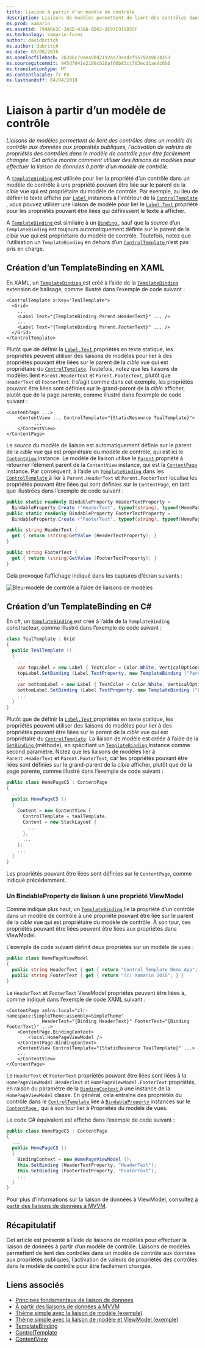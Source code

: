 ```yaml
---
title: Liaison à partir d’un modèle de contrôle
description: Liaisons de modèles permettent de lient des contrôles dans un modèle de contrôle aux données aux propriétés publiques, l’activation de valeurs de propriétés des contrôles dans le modèle de contrôle pour être facilement changée. Cet article montre comment utiliser des liaisons de modèles pour effectuer la liaison de données à partir d’un modèle de contrôle.
ms.prod: xamarin
ms.assetid: 794A663C-3A8D-438A-BD02-8E97C919B55F
ms.technology: xamarin-forms
author: davidbritch
ms.author: dabritch
ms.date: 03/08/2016
ms.openlocfilehash: 3b306c79aea9bd2192aa73eddcf95790a9b24353
ms.sourcegitcommit: 945df041e2180cb20af08b83cc703ecd1aedc6b0
ms.translationtype: MT
ms.contentlocale: fr-FR
ms.lasthandoff: 04/04/2018
---
```

# <a name="binding-from-a-controltemplate"></a>Liaison à partir d’un modèle de contrôle

_Liaisons de modèles permettent de lient des contrôles dans un modèle de contrôle aux données aux propriétés publiques, l’activation de valeurs de propriétés des contrôles dans le modèle de contrôle pour être facilement changée. Cet article montre comment utiliser des liaisons de modèles pour effectuer la liaison de données à partir d’un modèle de contrôle._

A [ `TemplateBinding` ](https://developer.xamarin.com/api/type/Xamarin.Forms.TemplateBinding/) est utilisée pour lier la propriété d’un contrôle dans un modèle de contrôle à une propriété pouvant être liée sur le parent de la *cible* vue qui est propriétaire du modèle de contrôle. Par exemple, au lieu de définir le texte affiché par [ `Label` ](https://developer.xamarin.com/api/type/Xamarin.Forms.Label/) instances à l’intérieur de la [ `ControlTemplate` ](https://developer.xamarin.com/api/type/Xamarin.Forms.ControlTemplate/), vous pouvez utiliser une liaison de modèle pour lier le [ `Label.Text` ](https://developer.xamarin.com/api/property/Xamarin.Forms.Label.Text/) propriété pour les propriétés pouvant être liées qui définissent le texte à afficher.

A [ `TemplateBinding` ](https://developer.xamarin.com/api/type/Xamarin.Forms.TemplateBinding/) est similaire à un [ `Binding` ](https://developer.xamarin.com/api/type/Xamarin.Forms.Binding/), sauf que la *source* d’un `TemplateBinding` est toujours automatiquement définie sur le parent de la *cible* vue qui est propriétaire du modèle de contrôle. Toutefois, notez que l’utilisation un `TemplateBinding` en dehors d’un [ `ControlTemplate` ](https://developer.xamarin.com/api/type/Xamarin.Forms.ControlTemplate/) n’est pas pris en charge.

## <a name="creating-a-templatebinding-in-xaml"></a>Création d’un TemplateBinding en XAML

En XAML, un [ `TemplateBinding` ](https://developer.xamarin.com/api/type/Xamarin.Forms.TemplateBinding/) est créé à l’aide de la [ `TemplateBinding` ](https://developer.xamarin.com/api/type/Xamarin.Forms.Xaml.TemplateBindingExtension/) extension de balisage, comme illustré dans l’exemple de code suivant :

```xaml
<ControlTemplate x:Key="TealTemplate">
  <Grid>
    ...
    <Label Text="{TemplateBinding Parent.HeaderText}" ... />
    ...
    <Label Text="{TemplateBinding Parent.FooterText}" ... />
  </Grid>
</ControlTemplate>
```

Plutôt que de définir la [ `Label.Text` ](https://developer.xamarin.com/api/property/Xamarin.Forms.Label.Text/) propriétés en texte statique, les propriétés peuvent utiliser des liaisons de modèles pour lier à des propriétés pouvant être liées sur le parent de la *cible* vue qui est propriétaire du [ `ControlTemplate`](https://developer.xamarin.com/api/type/Xamarin.Forms.ControlTemplate/). Toutefois, notez que les liaisons de modèles lient `Parent.HeaderText` et `Parent.FooterText`, plutôt que `HeaderText` et `FooterText`. Il s’agit comme dans cet exemple, les propriétés pouvant être liées sont définies sur le grand-parent de la *cible* afficher, plutôt que de la page parente, comme illustré dans l’exemple de code suivant :

```xaml
<ContentPage ...>
    <ContentView ... ControlTemplate="{StaticResource TealTemplate}">
          ...
    </ContentView>
</ContentPage>
```

Le *source* du modèle de liaison est automatiquement définie sur le parent de la *cible* vue qui est propriétaire du modèle de contrôle, qui est ici le [ `ContentView` ](https://developer.xamarin.com/api/type/Xamarin.Forms.ContentView/) instance. Le modèle de liaison utilise le [ `Parent` ](https://developer.xamarin.com/api/property/Xamarin.Forms.Element.Parent/) propriété à retourner l’élément parent de la `ContentView` instance, qui est la [ `ContentPage` ](https://developer.xamarin.com/api/type/Xamarin.Forms.ContentPage/) instance. Par conséquent, à l’aide un [ `TemplateBinding` ](https://developer.xamarin.com/api/type/Xamarin.Forms.TemplateBinding/) dans les [ `ControlTemplate` ](https://developer.xamarin.com/api/type/Xamarin.Forms.ControlTemplate/) à lier à `Parent.HeaderText` et `Parent.FooterText` localise les propriétés pouvant être liées qui sont définies sur le `ContentPage`, en tant que illustrées dans l’exemple de code suivant :

```csharp
public static readonly BindableProperty HeaderTextProperty =
  BindableProperty.Create ("HeaderText", typeof(string), typeof(HomePage), "Control Template Demo App");
public static readonly BindableProperty FooterTextProperty =
  BindableProperty.Create ("FooterText", typeof(string), typeof(HomePage), "(c) Xamarin 2016");

public string HeaderText {
  get { return (string)GetValue (HeaderTextProperty); }
}

public string FooterText {
  get { return (string)GetValue (FooterTextProperty); }
}
```

Cela provoque l’affichage indiqué dans les captures d’écran suivants :

![](template-binding-images/teal-theme.png "Bleu-modèle de contrôle à l’aide de liaisons de modèles")

## <a name="creating-a-templatebinding-in-c35"></a>Création d’un TemplateBinding en C&#35;

En c#, un [ `TemplateBinding` ](https://developer.xamarin.com/api/type/Xamarin.Forms.TemplateBinding/) est créé à l’aide de la `TemplateBinding` constructeur, comme illustré dans l’exemple de code suivant :

```csharp
class TealTemplate : Grid
{
  public TealTemplate ()
  {
    ...
    var topLabel = new Label { TextColor = Color.White, VerticalOptions = LayoutOptions.Center };
    topLabel.SetBinding (Label.TextProperty, new TemplateBinding ("Parent.HeaderText"));
    ...
    var bottomLabel = new Label { TextColor = Color.White, VerticalOptions = LayoutOptions.Center };
    bottomLabel.SetBinding (Label.TextProperty, new TemplateBinding ("Parent.FooterText"));
    ...
  }
}
```

Plutôt que de définir la [ `Label.Text` ](https://developer.xamarin.com/api/property/Xamarin.Forms.Label.Text/) propriétés en texte statique, les propriétés peuvent utiliser des liaisons de modèles pour lier à des propriétés pouvant être liées sur le parent de la *cible* vue qui est propriétaire du [ `ControlTemplate`](https://developer.xamarin.com/api/type/Xamarin.Forms.ControlTemplate/). La liaison de modèle est créée à l’aide de la [ `SetBinding` ](https://developer.xamarin.com/api/member/Xamarin.Forms.BindableObject.SetBinding/p/Xamarin.Forms.BindableProperty/Xamarin.Forms.BindingBase/) (méthode), en spécifiant un [ `TemplateBinding` ](https://developer.xamarin.com/api/type/Xamarin.Forms.TemplateBinding/) instance comme second paramètre. Notez que les liaisons de modèles lier à `Parent.HeaderText` et `Parent.FooterText`, car les propriétés pouvant être liées sont définies sur le grand-parent de la *cible* afficher, plutôt que de la page parente, comme illustré dans l’exemple de code suivant :

```csharp
public class HomePageCS : ContentPage
{
  ...
  public HomePageCS ()
  {
    Content = new ContentView {
      ControlTemplate = tealTemplate,
      Content = new StackLayout {
        ...
      },
      ...
    };
    ...
  }
}
```

Les propriétés pouvant être liées sont définies sur le `ContentPage`, comme indiqué précédemment.

### <a name="binding-a-bindableproperty-to-a-viewmodel-property"></a>Un BindableProperty de liaison à une propriété ViewModel

Comme indiqué plus haut, un [ `TemplateBinding` ](https://developer.xamarin.com/api/type/Xamarin.Forms.TemplateBinding/) lie la propriété d’un contrôle dans un modèle de contrôle à une propriété pouvant être liée sur le parent de la *cible* vue qui est propriétaire du modèle de contrôle. À son tour, ces propriétés pouvant être liées peuvent être liées aux propriétés dans ViewModel.

L’exemple de code suivant définit deux propriétés sur un modèle de vues :

```csharp
public class HomePageViewModel
{
  public string HeaderText { get { return "Control Template Demo App"; } }
  public string FooterText { get { return "(c) Xamarin 2016"; } }
}
```

Le `HeaderText` et `FooterText` ViewModel propriétés peuvent être liées à, comme indiqué dans l’exemple de code XAML suivant :

```xaml
<ContentPage xmlns:local="clr-namespace:SimpleTheme;assembly=SimpleTheme"
             HeaderText="{Binding HeaderText}" FooterText="{Binding FooterText}" ...>
    <ContentPage.BindingContext>
        <local:HomePageViewModel />
    </ContentPage.BindingContext>
    <ContentView ControlTemplate="{StaticResource TealTemplate}" ...>
    ...
    </ContentView>
</ContentPage>
```

Le `HeaderText` et `FooterText` propriétés pouvant être liées sont liées à la `HomePageViewModel.HeaderText` et `HomePageViewModel.FooterText` propriétés, en raison du paramètre de la [ `BindingContext` ](https://developer.xamarin.com/api/property/Xamarin.Forms.BindableObject.BindingContext/) à une instance de la `HomePageViewModel` classe. En général, cela entraîne des propriétés du contrôle dans le [ `ControlTemplate` ](https://developer.xamarin.com/api/type/Xamarin.Forms.ControlTemplate/) liée à [ `BindableProperty` ](https://developer.xamarin.com/api/type/Xamarin.Forms.BindableProperty/) instances sur le [ `ContentPage` ](https://developer.xamarin.com/api/type/Xamarin.Forms.ContentPage/), qui à son tour lier à Propriétés du modèle de vues.

Le code C# équivalent est affiché dans l’exemple de code suivant :

```csharp
public class HomePageCS : ContentPage
{
  ...
  public HomePageCS ()
  {
    BindingContext = new HomePageViewModel ();
    this.SetBinding (HeaderTextProperty, "HeaderText");
    this.SetBinding (FooterTextProperty, "FooterText");
    ...
  }
}
```

Pour plus d’informations sur la liaison de données à ViewModel, consultez [à partir des liaisons de données à MVVM](~/xamarin-forms/xaml/xaml-basics/data-bindings-to-mvvm.md).

## <a name="summary"></a>Récapitulatif

Cet article est présenté à l’aide de liaisons de modèles pour effectuer la liaison de données à partir d’un modèle de contrôle. Liaisons de modèles permettent de lient des contrôles dans un modèle de contrôle aux données aux propriétés publiques, l’activation de valeurs de propriétés des contrôles dans le modèle de contrôle pour être facilement changée.



## <a name="related-links"></a>Liens associés

- [Principes fondamentaux de liaison de données](~/xamarin-forms/xaml/xaml-basics/data-binding-basics.md)
- [À partir des liaisons de données à MVVM](~/xamarin-forms/xaml/xaml-basics/data-bindings-to-mvvm.md)
- [Thème simple avec la liaison de modèle (exemple)](https://developer.xamarin.com/samples/xamarin-forms/templates/controltemplates/simplethemewithtemplatebinding/)
- [Thème simple avec la liaison de modèle et ViewModel (exemple)](https://developer.xamarin.com/samples/xamarin-forms/templates/controltemplates/simplethemewithtemplatebindingandviewmodel/)
- [TemplateBinding](https://developer.xamarin.com/api/type/Xamarin.Forms.TemplateBinding/)
- [ControlTemplate](https://developer.xamarin.com/api/type/Xamarin.Forms.ControlTemplate/)
- [ContentView](https://developer.xamarin.com/api/type/Xamarin.Forms.ContentView/)
